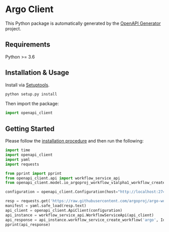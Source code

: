 # Argo Client


This Python package is automatically generated by the [OpenAPI Generator](https://openapi-generator.tech) project.

## Requirements

Python >= 3.6

## Installation & Usage

Install via [Setuptools](http://pypi.python.org/pypi/setuptools).

```sh
python setup.py install
```

Then import the package:
```python
import openapi_client
```

## Getting Started

Please follow the [installation procedure](#installation--usage) and then run the following:

```python
import time
import openapi_client
import yaml
import requests

from pprint import pprint
from openapi_client.api import workflow_service_api
from openapi_client.model.io_argoproj_workflow_v1alpha1_workflow_create_request import IoArgoprojWorkflowV1alpha1WorkflowCreateRequest

configuration = openapi_client.Configuration(host="http://localhost:2746")

resp = requests.get('https://raw.githubusercontent.com/argoproj/argo-workflows/master/examples/dag-diamond-steps.yaml')
manifest = yaml.safe_load(resp.text)
api_client = openapi_client.ApiClient(configuration)
api_instance = workflow_service_api.WorkflowServiceApi(api_client)
api_response = api_instance.workflow_service_create_workflow('argo', IoArgoprojWorkflowV1alpha1WorkflowCreateRequest(workflow=manifest, _check_type=False))
pprint(api_response)
```
